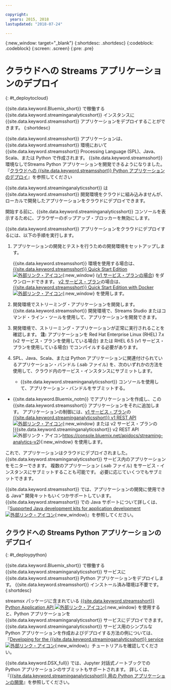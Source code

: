 ```yaml
---

copyright:
  years: 2015, 2018
lastupdated: "2018-07-24"

---
```


<!-- Attribute definitions -->
{:new_window: target="_blank"}
{:shortdesc: .shortdesc}
{:codeblock: .codeblock}
{:screen: .screen}
{:pre: .pre}

# クラウドへの Streams アプリケーションのデプロイ
{: #t_deploytocloud}

{{site.data.keyword.Bluemix_short}} で稼働する {{site.data.keyword.streaminganalyticsshort}} インスタンスに {{site.data.keyword.streamsshort}} アプリケーションをデプロイすることができます。
{:shortdesc}

{{site.data.keyword.streamsshort}} アプリケーションは、{{site.data.keyword.streamsshort}} 環境において {{site.data.keyword.streamsshort}} Processing Language (SPL)、Java、Scala、または Python で作成されます。 {{site.data.keyword.streamsshort}} 環境なしでStreams Python アプリケーションを開発できるようになりました。 『[クラウドへの {{site.data.keyword.streamsshort}} Python アプリケーションのデプロイ](docs/services/StreamingAnalytics/t_deploytocloud.html#t_deploypython)』を参照してください


{{site.data.keyword.streaminganalyticsshort}} は {{site.data.keyword.streamsshort}} 開発環境をクラウドに組み込みませんが、ローカルで開発したアプリケーションをクラウドにデプロイできます。

開始する前に、{{site.data.keyword.streaminganalyticsshort}} コンソールを表示するために、ブラウザーのポップアップ・ブロッカーを無効にします。

{{site.data.keyword.streamsshort}} アプリケーションをクラウドにデプロイするには、以下の手順を実行します。

1. アプリケーションの開発とテストを行うための開発環境をセットアップします。

	{{site.data.keyword.streamsshort}} 環境を使用する場合は、[{{site.data.keyword.streamsshort}} Quick Start Edition ![外部リンク・アイコン](../../icons/launch-glyph.svg "外部リンク・アイコン")](http://ibmstreams.github.io/streamsx.documentation/docs/4.2/qse-intro/){:new_window} ([v1 サービス・プランの場合](/docs/services/StreamingAnalytics/service_plans.html)) をダウンロードできます。 [v2 サービス・プラン](/docs/services/StreamingAnalytics/service_plans.html)の場合は、[{{site.data.keyword.streamsshort}} Quick Start Edition with Docker ![外部リンク・アイコン](../../icons/launch-glyph.svg "外部リンク・アイコン")](https://www.ibm.com/marketing/iwm/iwm/web/preLogin.do?source=swg-ibmistvi){:new_window} を使用します。

2. 開発環境でストリーミング・アプリケーションを開発します。 {{site.data.keyword.streamsshort}} 開発環境で、Streams Studio またはコマンド・ライン・ツールを使用して、アプリケーションを開発できます。

3. 開発環境で、ストリーミング・アプリケーションが正常に実行されることを確認します。
**注:** アプリケーションを Red Hat Enterprise Linux (RHEL) 7.x (v2 サービス・プランを使用している場合) または RHEL 6.5 (v1 サービス・プランを使用している場合) でコンパイルする必要があります。

4. SPL、Java、Scala、または Python アプリケーションに関連付けられているアプリケーション・バンドル (.sab ファイル) を、次のいずれかの方法を使用して、クラウド内のサービス・インスタンスにサブミットします。
	* {{site.data.keyword.streaminganalyticsshort}} コンソールを使用して、アプリケーション・バンドルをサブミットする。

  * {{site.data.keyword.Bluemix_notm}} でアプリケーションを作成し、この {{site.data.keyword.streamsshort}} アプリケーションをそれに追加します。 アプリケーションの制御には、[v1 サービス・プラン](/docs/services/StreamingAnalytics/service_plans.html)の [{{site.data.keyword.streaminganalyticsshort}} v1 REST API ![外部リンク・アイコン](../../icons/launch-glyph.svg "外部リンク・アイコン")](https://console.bluemix.net/apidocs/streaming-analytics-v1){:new_window} または v2 サービス・プランの [{{site.data.keyword.streaminganalyticsshort}} v2 REST API ![外部リンク・アイコン](../../icons/launch-glyph.svg "外部リンク・アイコン")https://console.bluemix.net/apidocs/streaming-analytics-v2){:new_window} を使用します。

これで、アプリケーションはクラウドにデプロイされました。 {{site.data.keyword.streaminganalyticsshort}} サービス内のアプリケーションをモニターできます。 複数のアプリケーション (.sab ファイル) をサービス・インスタンスにサブミットすることも可能です。 必要に応じていくつでもサブミットできます。

{{site.data.keyword.streamsshort}} では、アプリケーションの開発に使用できる Java™ 開発キットもいくつかサポートしています。 {{site.data.keyword.streamsshort}} での Java サポートについて詳しくは、『[Supported Java development kits for application development![外部リンク・アイコン](../../icons/launch-glyph.svg "外部リンク・アイコン")](https://www.ibm.com/support/knowledgecenter/en/SSCRJU_4.2.1/com.ibm.streams.install.doc/doc/ibminfospherestreams-install-prerequisites-java-supported-sdks.html){:new_window}』を参照してください。

## クラウドへの Streams Python アプリケーションのデプロイ
{: #t_deploypython}

{{site.data.keyword.Bluemix_short}} で稼働する {{site.data.keyword.streaminganalyticsshort}} サービスに {{site.data.keyword.streamsshort}} Python アプリケーションをデプロイします。 {{site.data.keyword.streamsshort}} インストール済み環境は不要です。
{:shortdesc}

streamsx パッケージに含まれている [{{site.data.keyword.streamsshort}} Python Application API ![外部リンク・アイコン](../../icons/launch-glyph.svg "外部リンク・アイコン")](http://ibmstreams.github.io/streamsx.documentation/docs/python/python-appapi-devguide/#50-api-features){:new_window} を使用すると、Python アプリケーションを {{site.data.keyword.streaminganalyticsshort}} サービスにデプロイできます。{{site.data.keyword.streaminganalyticsshort}} サービス用のシンプルな Python アプリケーションを作成およびデプロイする方法の例については、『[Developing for the {{site.data.keyword.streaminganalyticsshort}} service ![外部リンク・アイコン](../../icons/launch-glyph.svg "外部リンク・アイコン")](http://ibmstreams.github.io/streamsx.documentation/docs/python/1.6/python-appapi-devguide-2a/index.html){:new_window}』チュートリアルを確認してください。

{{site.data.keyword.DSX_full}} では、Jupyter 対話式ノートブックでの Python アプリケーションのサブミットもサポートされます。 詳しくは、『[{{site.data.keyword.streaminganalyticsshort}} 用の Python アプリケーションの開発](/docs/services/StreamingAnalytics/t_develop_apps_python.html)』を参照してください。
